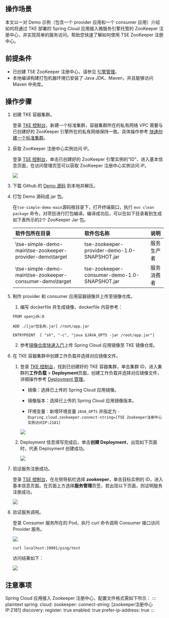 ## 操作场景

本文以一对 Demo 示例（包含一个 provider 应用和一个 consumer 应用）介绍如何将通过 TKE 部署的 Spring Cloud 应用接入微服务引擎托管的 ZooKeeper 注册中心，并实现简单的服务访问。帮助您快速了解如何使用 TSE ZooKeeper 注册中心。



## 前提条件

- 已创建 TSE ZooKeeper 注册中心，请参见 [引擎管理](https://cloud.tencent.com/document/product/1364/58416)。
- 本地编译构建打包机器环境已安装了 Java JDK、Maven，并且能够访问 Maven 中央库。



## 操作步骤

1. 创建 TKE 容器集群。

   登录 [TKE 控制台](https://console.cloud.tencent.com/tke2/cluster)，新建一个标准集群，容器集群所在的私有网络 VPC 需要与已创建好的 ZooKeeper 引擎所在的私有网络保持一致。具体操作参考 [快速创建一个标准集群](https://cloud.tencent.com/document/product/457/54231)。

2. 获取 ZooKeeper 注册中心实例访问 IP。

   登录 [TSE 控制台](https://console.cloud.tencent.com/tse)，单击已创建好的 ZooKeeper 引擎实例的“ID”，进入基本信息页面，在访问管理页签可以获取 ZooKeeper 注册中心实例访问 IP。

   ![](https://qcloudimg.tencent-cloud.cn/raw/ad047b6e0ddd98dc00ac83056e265a0c.png)

3. 下载 Github 的 [Demo 源码](https://github.com/tencentyun/tse-simple-demo) 到本地并解压。

4. 打包 Demo 源码成 jar 包。

   在`tse-simple-demo-main`源码根目录下，打开终端窗口，执行 `mvn clean package` 命令，对项目进行打包编译。编译成功后，可以在如下目录看到生成如下表所示的2个 ZooKeeper Jar 包。

   | 软件包所在目录                                           | 软件包名称                                   | 说明       |
   | :------------------------------------------------------- | :------------------------------------------- | :--------- |
   | \tse-simple-demo-main\tse-zookeeper-provider-demo\target | tse-zookeeper-provider-demo-1.0-SNAPSHOT.jar | 服务生产者 |
   | \tse-simple-demo-main\tse-zookeeper-consumer-demo\target | tse-zookeeper-consumer-demo-1.0-SNAPSHOT.jar | 服务消费者 |

5. 制作 provider 和 consumer 应用容器镜像并上传至镜像仓库。

   1. 编写 dockerfile 并生成镜像，dockerfile 内容参考：

     ```shell
   FROM openjdk:8
    
   ADD ./[jar包名称.jar] /root/app.jar
       
   ENTRYPOINT  [ "sh", "-c", "java $JAVA_OPTS -jar /root/app.jar"]
     ```

   2. 参考[镜像仓库快速入门](https://cloud.tencent.com/document/product/1141/63910)上传 Spring Cloud 应用镜像至 TKE 镜像仓库。

6. 在 TKE 容器集群中创建工作负载并选择对应镜像文件。

   1. 登录 [TKE 控制台](https://console.cloud.tencent.com/tke2/cluster)，找到已创建好的 TKE 容器集群，单击集群 ID，进入集群的**工作负载** >  **Deployment**页面，创建工作负载并选择对应镜像文件，详细操作参考 [Deployment 管理](https://cloud.tencent.com/document/product/457/31705)。

      - 镜像：选择已上传的 Spring Cloud 应用镜像。

      - 镜像版本：选择已上传的 Spring Cloud 应用镜像版本。
      - 环境变量：新增环境变量 `JAVA_OPTS` 并指定为 `-Dspring.cloud.zookeeper.connect-string=[TSE Zookeeper注册中心实例访问IP:2181] `

      ![](https://qcloudimg.tencent-cloud.cn/raw/b2ea954831ef2d5df92c97f422fefbdf.png)

   2. Deployment 信息填写完成后，单击**创建 Deployment**，出现如下页面时，代表 Deployment 创建成功。

      ![](https://qcloudimg.tencent-cloud.cn/raw/d78e850bd58c2b5bcb4d85bbb61db499.png)


7. 验证服务注册成功。

   登录 [TSE 控制台](https://console.cloud.tencent.com/tse)，在左侧导航栏选择 **zookeeper**，单击目标实例的 ID，进入基本信息页面。在页面上方选择**服务管理**页签，若出现以下页面，则证明服务注册成功。

   ![](https://qcloudimg.tencent-cloud.cn/raw/91fb9f17128428a4502bc849f77ff985.png)

8. 验证服务调用。

   登录 Consumer 服务所在的 Pod，执行 curl 命令调用 Consumer 接口访问 Provider 服务。

   ![](https://qcloudimg.tencent-cloud.cn/raw/d276c3366701215c91571a98387eab86.png)

   ```
   curl localhost:19001/ping/test
   ```

   访问结果如下：

   ![](https://qcloudimg.tencent-cloud.cn/raw/14f201f9fc94cc65c242724ac291f396.png)





## 注意事项

Spring Cloud 应用接入 Zookeeper 注册中心，配置文件格式需如下所示：
<dx-codeblock>
:::  plaintext
spring:
  cloud:
    zookeeper:
      connect-string: [zookeeper注册中心IP:2181]
      discovery:
        register: true
        enabled: true
        prefer-ip-address: true
:::
</dx-codeblock>


